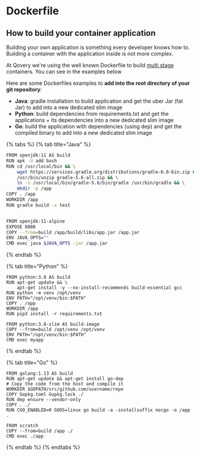 # Dockerfile

## How to build your container application

Building your own application is something every developer knows how to. Building a container with the application inside is not more complex.

At Qovery we're using the well known Dockerfile to build [multi stage](https://docs.docker.com/develop/develop-images/multistage-build/) containers. You can see in the examples below 

Here are some Dockerfiles examples to **add into the root directory of your git repository**:

* **Java**: gradle installation to build application and get the uber Jar \(fat Jar\)  to add into a new dedicated slim image
* **Python**: build dependencies from requirements.txt and get the applications + its dependencies into a new dedicated slim image
* **Go**: build the application with dependencies \(using dep\) and get the compiled binary to add into a new dedicated slim image

{% tabs %}
{% tab title="Java" %}
```bash
FROM openjdk:11 AS build
RUN apk -U add bash
RUN cd /usr/local/bin && \
    wget https://services.gradle.org/distributions/gradle-6.0-bin.zip && \
    /usr/bin/unzip gradle-5.6-all.zip && \
    ln -s /usr/local/bin/gradle-5.6/bin/gradle /usr/bin/gradle && \
    mkdir -p /app
COPY . /app
WORKDIR /app
RUN gradle build -x test


FROM openjdk:11-alpine
EXPOSE 8080
COPY --from=build /app/build/libs/app.jar /app.jar
ENV JAVA_OPTS=""
CMD exec java $JAVA_OPTS -jar /app.jar
```
{% endtab %}

{% tab title="Python" %}
```text
FROM python:3.8 AS build
RUN apt-get update && \
    apt-get install -y --no-install-recommends build-essential gcc
RUN python -m venv /opt/venv
ENV PATH="/opt/venv/bin:$PATH"
COPY . /app
WORKDIR /app
RUN pip3 install -r requirements.txt

FROM python:3.8-slim AS build-image
COPY --from=build /opt/venv /opt/venv
ENV PATH="/opt/venv/bin:$PATH"
CMD exec myapp
```
{% endtab %}

{% tab title="Go" %}
```text
FROM golang:1.13 AS build
RUN apt-get update && apt-get install go-dep
# Copy the code from the host and compile it
WORKDIR $GOPATH/src/github.com/username/repo
COPY Gopkg.toml Gopkg.lock ./
RUN dep ensure --vendor-only
COPY . ./
RUN CGO_ENABLED=0 GOOS=linux go build -a -installsuffix nocgo -o /app .

FROM scratch
COPY --from=build /app ./
CMD exec ./app
```
{% endtab %}
{% endtabs %}



